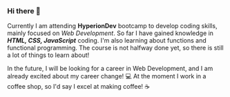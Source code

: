 ### Hi there 👋

Currently I am attending **HyperionDev** bootcamp to develop coding skills, mainly focused on _Web Development_. So far I have gained knowledge in ***HTML, CSS, JavaScript*** coding. I'm also learning about functions and functional programming. The course is not halfway done yet, so there is still a lot of things to learn about!

In the future, I will be looking for a career in Web Development, and I am already excited about my career change! 💻 At the moment I work in a coffee shop, so I'd say I excel at making coffee! ☕️


<!--
**migle95/migle95** is a ✨ _special_ ✨ repository because its `README.md` (this file) appears on your GitHub profile.

Here are some ideas to get you started:

- 🔭 I’m currently working on ...
- 🌱 I’m currently learning ...
- 👯 I’m looking to collaborate on ...
- 🤔 I’m looking for help with ...
- 💬 Ask me about ...
- 📫 How to reach me: ...
- 😄 Pronouns: ...
- ⚡ Fun fact: ...
-->
